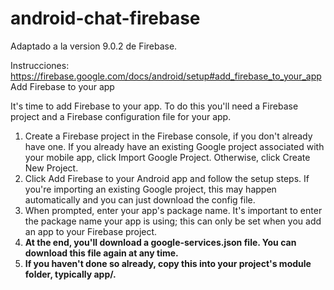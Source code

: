 # android-chat-firebase

Adaptado a la version 9.0.2 de Firebase.

Instrucciones: https://firebase.google.com/docs/android/setup#add_firebase_to_your_app
Add Firebase to your app

It's time to add Firebase to your app. To do this you'll need a Firebase project and a Firebase configuration file for your app.

1. Create a Firebase project in the Firebase console, if you don't already have one. If you already have an existing Google project associated with your mobile app, click Import Google Project. Otherwise, click Create New Project.
2. Click Add Firebase to your Android app and follow the setup steps. If you're importing an existing Google project, this may happen automatically and you can just download the config file.
3. When prompted, enter your app's package name. It's important to enter the package name your app is using; this can only be set when you add an app to your Firebase project.
4. **At the end, you'll download a google-services.json file. You can download this file again at any time.**
5. **If you haven't done so already, copy this into your project's module folder, typically app/.**

